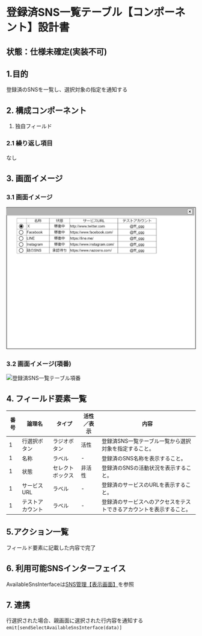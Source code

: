 ﻿# 登録済SNS一覧テーブル【コンポーネント】設計書

## 状態：仕様未確定(実装不可)

## 1.目的

登録済のSNSを一覧し、選択対象の指定を通知する

## 2. 構成コンポーネント

1. 独自フィールド

### 2.1 繰り返し項目

なし

## 3. 画面イメージ

### 3.1 画面イメージ

![登録済SNS一覧テーブル](image/登録済SNS一覧テーブル.drawio.png)

### 3.2 画面イメージ(項番)

![登録済SNS一覧テーブル項番](image/登録済SNS一覧テーブル項番.drawio.png)

## 4. フィールド要素一覧

| 番号 |      論理名      |      タイプ      | 活性／表示 |                                 内容                                 |
| ---- | ---------------- | ---------------- | ---------- | -------------------------------------------------------------------- |
| 1    | 行選択ボタン     | ラジオボタン     | 活性       | 登録済SNS一覧テーブル一覧から選択対象を指定すること。                                     |
| 1    | 名称             | ラベル           | -          | 登録済のSNS名称を表示すること。                                      |
| 1    | 状態             | セレクトボックス | 非活性     | 登録済のSNSの活動状況を表示すること。                                |
| 1    | サービスURL      | ラベル           | -          | 登録済のサービスのURLを表示すること。                                |
| 1    | テストアカウント | ラベル           | -          | 登録済のサービスへのアクセスをテストできるアカウントを表示すること。 |

## 5.アクション一覧

フィールド要素に記載した内容で完了

## 6. 利用可能SNSインターフェイス

AvailableSnsInterfaceは[SNS管理【表示画面】](../../../invest_front/regist_sns/regist_sns.md)を参照

## 7. 連携

行選択された場合、親画面に選択された行内容を通知する`emit[sendSelectAvailableSnsInterface(data)]`
